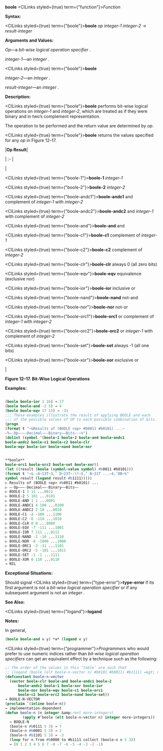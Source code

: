 **boole** <ClLinks styled={true} term={"function"}><i>Function</i></ClLinks>

**Syntax:**

<ClLinks styled={true} term={"boole"}><b>boole</b></ClLinks> *op integer-1 integer-2 → result-integer*

**Arguments and Values:**

*Op*—a *bit-wise logical operation specifier* .

*integer-1*—an *integer* .

<ClLinks styled={true} term={"boole"}><b>boole</b></ClLinks>

*integer-2*—an *integer* .

*result-integer*—an *integer* .

**Description:**

<ClLinks styled={true} term={"boole"}><b>boole</b></ClLinks> performs bit-wise logical operations on *integer-1* and *integer-2*, which are treated as if they were binary and in two’s complement representation.

The operation to be performed and the return value are determined by *op*.

<ClLinks styled={true} term={"boole"}><b>boole</b></ClLinks> returns the values specified for any *op* in Figure 12–17.

|**Op Result**|

| :- |

|<p><ClLinks styled={true} term={"boole-1"}><b>boole-1</b></ClLinks> *integer-1* </p><p><ClLinks styled={true} term={"boole-2"}><b>boole-2</b></ClLinks> *integer-2* </p><p><ClLinks styled={true} term={"boole-andc1"}><b>boole-andc1</b></ClLinks> and complement of *integer-1* with *integer-2* </p><p><ClLinks styled={true} term={"boole-andc2"}><b>boole-andc2</b></ClLinks> and *integer-1* with complement of *integer-2* </p><p><ClLinks styled={true} term={"boole-and"}><b>boole-and</b></ClLinks> and </p><p><ClLinks styled={true} term={"boole-c1"}><b>boole-c1</b></ClLinks> complement of *integer-1* </p><p><ClLinks styled={true} term={"boole-c2"}><b>boole-c2</b></ClLinks> complement of *integer-2* </p><p><ClLinks styled={true} term={"boole-clr"}><b>boole-clr</b></ClLinks> always 0 (all zero bits) </p><p><ClLinks styled={true} term={"boole-eqv"}><b>boole-eqv</b></ClLinks> equivalence (exclusive nor) </p><p><ClLinks styled={true} term={"boole-ior"}><b>boole-ior</b></ClLinks> inclusive or </p><p><ClLinks styled={true} term={"boole-nand"}><b>boole-nand</b></ClLinks> not-and </p><p><ClLinks styled={true} term={"boole-nor"}><b>boole-nor</b></ClLinks> not-or </p><p><ClLinks styled={true} term={"boole-orc1"}><b>boole-orc1</b></ClLinks> or complement of *integer-1* with *integer-2* </p><p><ClLinks styled={true} term={"boole-orc2"}><b>boole-orc2</b></ClLinks> or *integer-1* with complement of *integer-2* </p><p><ClLinks styled={true} term={"boole-set"}><b>boole-set</b></ClLinks> always -1 (all one bits) </p><p><ClLinks styled={true} term={"boole-xor"}><b>boole-xor</b></ClLinks> exclusive or</p>|

**Figure 12–17. Bit-Wise Logical Operations**

**Examples:**

```lisp
 
(boole boole-ior 1 16) → 17 
(boole boole-and -2 5) → 4 
(boole boole-eqv 17 15) → -31 
;;; These examples illustrate the result of applying BOOLE and each 
;;; of the possible values of OP to each possible combination of bits. 
(progn 
(format t "~&Results of (BOOLE <op> #b0011 #b0101) ...~ 
~%–-Op–––-Decimal––-Binary––Bits–-~%") 
(dolist (symbol ’(boole-1 boole-2 boole-and boole-andc1 
boole-andc2 boole-c1 boole-c2 boole-clr 
boole-eqv boole-ior boole-nand boole-nor 
 
 
**boole** 
boole-orc1 boole-orc2 boole-set boole-xor)) 
(let ((result (boole (symbol-value symbol) #b0011 #b0101))) 
(format t "~& ~A~13T~3,’ D~23T~:\*~5,’ B~31T ...~4,’0B~%" 
symbol result (logand result #b1111))))) 
▷ Results of (BOOLE <op> #b0011 #b0101) ... 
▷ –-Op–––-Decimal––-Binary––Bits–- 
▷ BOOLE-1 3 11 ...0011 
▷ BOOLE-2 5 101 ...0101 
▷ BOOLE-AND 1 1 ...0001 
▷ BOOLE-ANDC1 4 100 ...0100 
▷ BOOLE-ANDC2 2 10 ...0010 
▷ BOOLE-C1 -4 -100 ...1100 
▷ BOOLE-C2 -6 -110 ...1010 
▷ BOOLE-CLR 0 0 ...0000 
▷ BOOLE-EQV -7 -111 ...1001 
▷ BOOLE-IOR 7 111 ...0111 
▷ BOOLE-NAND -2 -10 ...1110 
▷ BOOLE-NOR -8 -1000 ...1000 
▷ BOOLE-ORC1 -3 -11 ...1101 
▷ BOOLE-ORC2 -5 -101 ...1011 
▷ BOOLE-SET -1 -1 ...1111 
▷ BOOLE-XOR 6 110 ...0110 
→ NIL 
```

**Exceptional Situations:**

Should signal <ClLinks styled={true} term={"type-error"}><b>type-error</b></ClLinks> if its first argument is not a *bit-wise logical operation specifier* or if any subsequent argument is not an *integer* .

**See Also:**

<ClLinks styled={true} term={"logand"}><b>logand</b></ClLinks>

**Notes:**

In general,

```lisp
(boole boole-and x y) *≡* (logand x y)
```

<ClLinks styled={true} term={"programmer"}><i>Programmers</i></ClLinks> who would prefer to use numeric indices rather than *bit-wise logical operation specifiers* can get an equivalent effect by a technique such as the following:

```lisp
;; The order of the values in this ‘table’ are such that
;; (logand (boole (elt boole-n-vector n) #b0101 #b0011) #b1111) =&gt; n
(defconstant boole-n-vector
  (vector boole-clr boole-and boole-andc1 boole-2
	  boole-andc2 boole-1 boole-xor boole-ior
	  boole-nor boole-eqv boole-c1 boole-orc1
	  boole-c2 boole-orc2 boole-nand boole-set))
→ BOOLE-N-VECTOR
(proclaim ’(inline boole-n))
→ implementation-dependent
(defun boole-n (n integer &amp;rest more-integers)
		(apply #’boole (elt boole-n-vector n) integer more-integers))
  → BOOLE-N
  (boole-n #b0111 5 3) → 7
  (boole-n #b0001 5 3) → 1
  (boole-n #b1101 5 3) → -3
  (loop for n from #b0000 to #b1111 collect (boole-n n 5 3))
  → (0 1 2 3 4 5 6 7 -8 -7 -6 -5 -4 -3 -2 -1)
```
